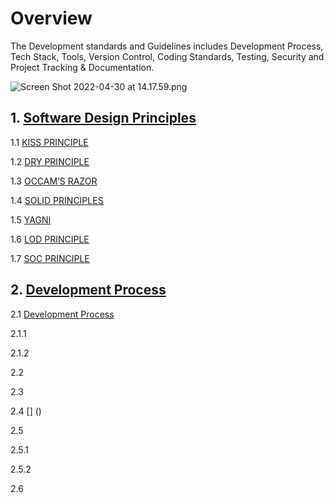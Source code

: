 # Overview

The Development standards and Guidelines includes Development Process, Tech Stack, Tools, Version Control, Coding Standards, Testing, Security and Project Tracking & Documentation.

![Screen Shot 2022-04-30 at 14.17.59.png](./attachments/Screen%20Shot%202022-04-30%20at%2014.17.59-0aea27e8-d3a2-4253-a3d6-874c95278bf2.png)

## 1. [Software Design Principles](https://docs.henkelgroup.cloud/development/Software-Development-Standards-Guidelines/Software-Design-Principles/)

1.1 [KISS PRINCIPLE](https://docs.henkelgroup.cloud/development/Software-Development-Standards-Guidelines/Software-Design-Principles/#1-kiss-principle)

1.2 [DRY PRINCIPLE](https://docs.henkelgroup.cloud/development/Software-Development-Standards-Guidelines/Software-Design-Principles/#2-dry-principle)

1.3 [OCCAM’S RAZOR](https://docs.henkelgroup.cloud/development/Software-Development-Standards-Guidelines/Software-Design-Principles/#3-occams-razor)

1.4 [SOLID PRINCIPLES](https://docs.henkelgroup.cloud/development/Software-Development-Standards-Guidelines/Software-Design-Principles/#4-solid-principles)

1.5 [YAGNI](https://docs.henkelgroup.cloud/development/Software-Development-Standards-Guidelines/Software-Design-Principles/#5-yagni)

1.6 [LOD PRINCIPLE](https://docs.henkelgroup.cloud/development/Software-Development-Standards-Guidelines/Software-Design-Principles/#6-lod-principle)

1.7 [SOC PRINCIPLE](https://docs.henkelgroup.cloud/development/Software-Development-Standards-Guidelines/Software-Design-Principles/#7-soc-principle)

## 2. [Development Process](https://docs.henkelgroup.cloud/development/Software-Development-Standards-Guidelines/Development-Process/)

2.1 [Development Process](https://docs.henkelgroup.cloud/development/Software-Development-Standards-Guidelines/Development-Process/)

2.1.1 []()

2.1.2 []()

2.2 []()

2.3 []()

2.4 [] ()

2.5 []()

2.5.1 []()

2.5.2 []()

2.6 []()


